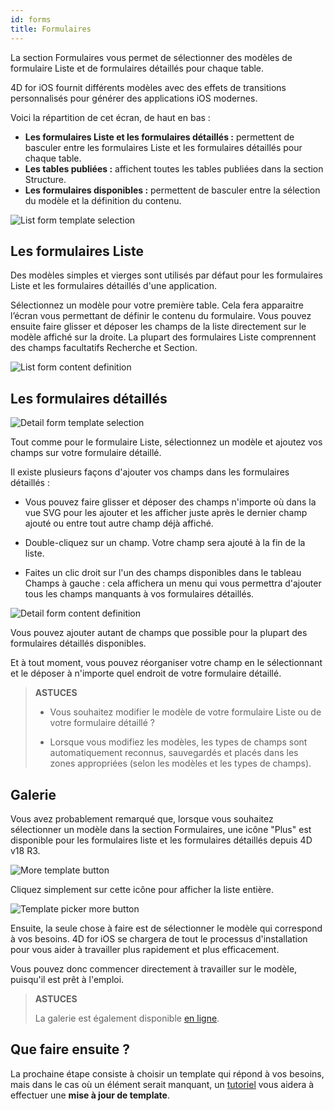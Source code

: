 ```yaml
---
id: forms
title: Formulaires
---
```


La section Formulaires vous permet de sélectionner des modèles de formulaire Liste et de formulaires détaillés pour chaque table.

4D for iOS fournit différents modèles avec des effets de transitions personnalisés pour générer des applications iOS modernes.

Voici la répartition de cet écran, de haut en bas :

* **Les formulaires Liste et les formulaires détaillés :** permettent de basculer entre les formulaires Liste et les formulaires détaillés pour chaque table.
* **Les tables publiées :** affichent toutes les tables publiées dans la section Structure.
* **Les formulaires disponibles :** permettent de basculer entre la sélection du modèle et la définition du contenu.

![List form template selection](assets/fr/project-editor/Forms-section-templates-selection-4D-for-iOS.png)

## Les formulaires Liste

Des modèles simples et vierges sont utilisés par défaut pour les formulaires Liste et les formulaires détaillés d'une application.

Sélectionnez un modèle pour votre première table. Cela fera apparaitre l’écran vous permettant de définir le contenu du formulaire. Vous pouvez ensuite faire glisser et déposer les champs de la liste directement sur le modèle affiché sur la droite. La plupart des formulaires Liste comprennent des champs facultatifs Recherche et Section.

![List form content definition](assets/fr/project-editor/Forms-section-content-definition-4D-for-iOS.png)

## Les formulaires détaillés

![Detail form template selection](assets/fr/project-editor/Forms-section-detail-form-templates-selection-4D-for-iOS.png)

Tout comme pour le formulaire Liste, sélectionnez un modèle et ajoutez vos champs sur votre formulaire détaillé.

Il existe plusieurs façons d'ajouter vos champs dans les formulaires détaillés :

* Vous pouvez faire glisser et déposer des champs n'importe où dans la vue SVG pour les ajouter et les afficher juste après le dernier champ ajouté ou entre tout autre champ déjà affiché.

* Double-cliquez sur un champ. Votre champ sera ajouté à la fin de la liste.

* Faites un clic droit sur l'un des champs disponibles dans le tableau Champs à gauche : cela affichera un menu qui vous permettra d'ajouter tous les champs manquants à vos formulaires détaillés.

![Detail form content definition](assets/fr/project-editor/Forms-section-detail-form-content-definition-4D-for-iOS.png)

Vous pouvez ajouter autant de champs que possible pour la plupart des formulaires détaillés disponibles.

Et à tout moment, vous pouvez réorganiser votre champ en le sélectionnant et le déposer à n'importe quel endroit de votre formulaire détaillé.

> **ASTUCES**
> 
> * Vous souhaitez modifier le modèle de votre formulaire Liste ou de votre formulaire détaillé ? 
> 
> * Lorsque vous modifiez les modèles, les types de champs sont automatiquement reconnus, sauvegardés et placés dans les zones appropriées (selon les modèles et les types de champs).


## Galerie

Vous avez probablement remarqué que, lorsque vous souhaitez sélectionner un modèle dans la section Formulaires, une icône "Plus" est disponible pour les formulaires liste et les formulaires détaillés depuis 4D v18 R3.

![More template button](assets/en/project-editor/Forms-more-button.png)

Cliquez simplement sur cette icône pour afficher la liste entière.

![Template picker more button](assets/en/project-editor/Forms-template-gallery.png)

Ensuite, la seule chose à faire est de sélectionner le modèle qui correspond à vos besoins. 4D for iOS se chargera de tout le processus d'installation pour vous aider à travailler plus rapidement et plus efficacement.

Vous pouvez donc commencer directement à travailler sur le modèle, puisqu'il est prêt à l'emploi.

> **ASTUCES**
> 
> La galerie est également disponible [en ligne](https://4d-for-ios.github.io/gallery/).


## Que faire ensuite ?

La prochaine étape consiste à choisir un template qui répond à vos besoins, mais dans le cas où un élément serait manquant, un [tutoriel](gallery-template-update.html) vous aidera à effectuer une **mise à jour de template**.
